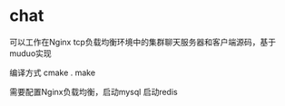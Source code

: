 # chat
可以工作在Nginx tcp负载均衡环境中的集群聊天服务器和客户端源码，基于muduo实现

编译方式
cmake .
make 

需要配置Nginx负载均衡，启动mysql 启动redis
